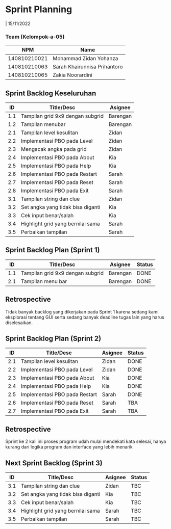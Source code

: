 # Sprint Planning 
| 15/11/2022

### Team (Kelompok-a-05)
| NPM           | Name                          |
| ------------- |-------------------------------|
| 140810210021  | Mohammad Zidan Yohanza        |
| 140810210063  | Sarah Khairunnisa Prihantoro  |
| 140810210065  | Zakia Noorardini              |

## Sprint Backlog Keseluruhan 
| ID   | Title/Desc                        | Asignee | 
| ---- | --------------------------------- | ------- | 
| 1.1  | Tampilan grid 9x9 dengan subgrid  | Barengan| 
| 1.2  | Tampilan menubar                  | Barengan| 
| 2.1  | Tampilan level kesulitan          | Zidan   | 
| 2.2  | Implementasi PBO pada Level       | Zidan   |
| 2.3  | Mengacak angka pada grid          | Zidan   | 
| 2.4  | Implementasi PBO pada About       | Kia     |
| 2.5  | Implementasi PBO pada Help        | Kia     |
| 2.6  | Implementasi PBO pada Restart     | Sarah   |
| 2.7  | Implementasi PBO pada Reset       | Sarah   |
| 2.8  | Implementasi PBO pada Exit        | Sarah   |
| 3.1  | Tampilan string dan clue          | Zidan   |
| 3.2  | Set angka yang tidak bisa diganti | Kia     |
| 3.3  | Cek input benar/salah             | Kia     |
| 3.4  | Highlight grid yang bernilai sama | Sarah   |
| 3.5  | Perbaikan tampilan                | Sarah   |

## Sprint Backlog Plan (Sprint 1)
| ID    | Title/Desc                        | Asignee      | Status |
| ----- | --------------------------------- | ------------ | ------ |
| 1.1   | Tampilan grid 9x9 dengan subgrid  | Barengan     | DONE   |
| 2.1   | Tampilan menu bar                 | Barengan     | DONE   |

## Retrospective 

Tidak banyak backlog yang dikerjakan pada Sprint 1 karena sedang kami eksplorasi tentang GUI serta sedang banyak deadline tugas lain yang harus diselesaikan.

## Sprint Backlog Plan (Sprint 2)

| ID    | Title/Desc                       | Asignee | Status |
| ---- | --------------------------------- |-------- | ------ |
| 2.1  | Tampilan level kesulitan          | Zidan   | DONE   |
| 2.2  | Implementasi PBO pada Level       | Zidan   | DONE   |
| 2.3  | Implementasi PBO pada About       | Kia     | DONE   |
| 2.4  | Implementasi PBO pada Help        | Kia     | DONE   |
| 2.5  | Implementasi PBO pada Restart     | Sarah   | DONE   |
| 2.6  | Implementasi PBO pada Reset       | Sarah   | TBA    |
| 2.7  | Implementasi PBO pada Exit        | Sarah   | TBA    |

## Retrospective 

Sprint ke 2 kali ini proses program udah mulai mendekati kata selesai, hanya kurang dari logika program dan interface yang lebih menarik

## Next Sprint Backlog (Sprint 3)
| ID    | Title/Desc                       | Asignee | Status  |
| ---- | --------------------------------- |-------- | ------- |
| 3.1  | Tampilan string dan clue          | Zidan   | TBC     |
| 3.2  | Set angka yang tidak bisa diganti | Kia     | TBC     |
| 3.3  | Cek input benar/salah             | Kia     | TBC     |
| 3.4  | Highlight grid yang bernilai sama | Sarah   | TBC     |
| 3.5  | Perbaikan tampilan                | Sarah   | TBC     |